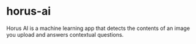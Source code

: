 # horus-ai
Horus AI is a machine learning app that detects the contents of an image you upload and answers contextual questions.

